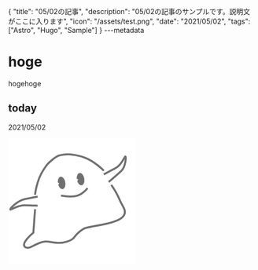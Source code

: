 {
  "title": "05/02の記事",
  "description": "05/02の記事のサンプルです。説明文がここに入ります",
  "icon": "/assets/test.png",
  "date": "2021/05/02",
  "tags": ["Astro", "Hugo", "Sample"]
}
---metadata

# hoge
hogehoge

## today
2021/05/02

![img](/assets/test.png)